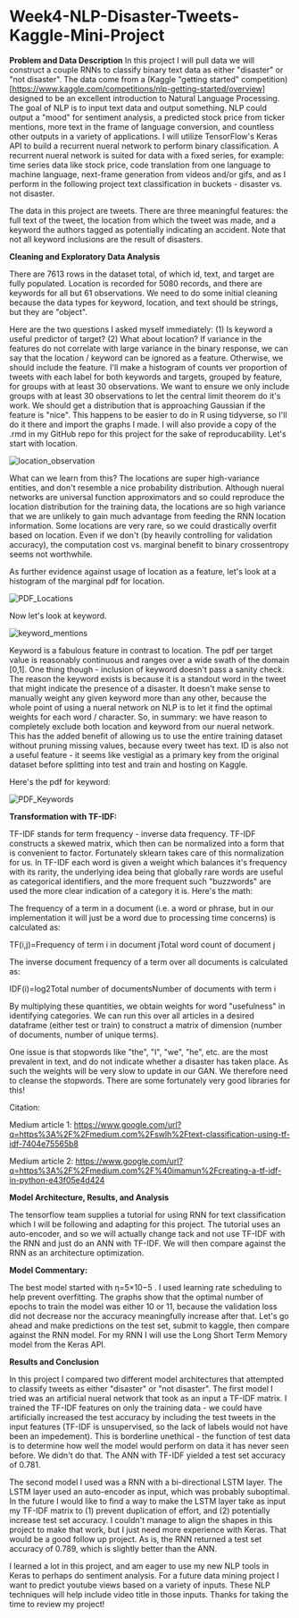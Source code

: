 # Week4-NLP-Disaster-Tweets-Kaggle-Mini-Project


**Problem and Data Description**
In this project I will pull data we will construct a couple RNNs to classify binary text data as either "disaster" or "not disaster". The data come from a (Kaggle "getting started" competition)[https://www.kaggle.com/competitions/nlp-getting-started/overview] designed to be an excellent introduction to Natural Language Processing. The goal of NLP is to input text data and output something. NLP could output a "mood" for sentiment analysis, a predicted stock price from ticker mentions, more text in the frame of language conversion, and countless other outputs in a variety of applications. I will utilize TensorFlow's Keras API to build a recurrent nueral network to perform binary classification. A recurrent nueral network is suited for data with a fixed series, for example: time series data like stock price, code translation from one language to machine language, next-frame generation from videos and/or gifs, and as I perform in the following project text classification in buckets - disaster vs. not disaster.

The data in this project are tweets. There are three meaningful features: the full text of the tweet, the location from which the tweet was made, and a keyword the authors tagged as potentially indicating an accident. Note that not all keyword inclusions are the result of disasters.


**Cleaning and Exploratory Data Analysis**

There are 7613 rows in the dataset total, of which id, text, and target are fully populated. Location is recorded for 5080 records, and there are keywords for all but 61 observations. We need to do some initial cleaning because the data types for keyword, location, and text should be strings, but they are "object".

Here are the two questions I asked myself immediately: (1) Is keyword a useful predictor of target? (2) What about location? If variance in the features do not correlate with large variance in the binary response, we can say that the location / keyword can be ignored as a feature. Otherwise, we should include the feature. I'll make a histogram of counts ver proportion of tweets with each label for both keywords and targets, grouped by feature, for groups with at least 30 observations. We want to ensure we only include groups with at least 30 observations to let the central limit theorem do it's work. We should get a distribution that is approaching Gaussian if the feature is "nice". This happens to be easier to do in R using tidyverse, so I'll do it there and import the graphs I made. I will also provide a copy of the .rmd in my GitHub repo for this project for the sake of reproducability. Let's start with location. 

![location_observation](https://github.com/user-attachments/assets/a2a15946-56e8-4fc0-8539-0cba76b0e3a6)

What can we learn from this? The locations are super high-variance entities, and don't resemble a nice probability distribution. Although nueral networks are universal function approximators and so could reproduce the location distribution for the training data, the locations are so high variance that we are unlikely to gain much advantage from feeding the RNN location information. Some locations are very rare, so we could drastically overfit based on location. Even if we don't (by heavily controlling for validation accuracy), the computation cost vs. marginal benefit to binary crossentropy seems not worthwhile.

As further evidence against usage of location as a feature, let's look at a histogram of the marginal pdf for location.

![PDF_Locations](https://github.com/user-attachments/assets/2a553e0f-3039-4fc9-b60a-55ceee7ce3d2)

Now let's look at keyword.

![keyword_mentions](https://github.com/user-attachments/assets/c447c408-9a1b-4647-be55-60ad726c97e7)


Keyword is a fabulous feature in contrast to location. The pdf per target value is reasonably continuous and ranges over a wide swath of the domain [0,1]. One thing though - inclusion of keyword doesn't pass a sanity check. The reason the keyword exists is because it is a standout word in the tweet that might indicate the presence of a disaster. It doesn't make sense to manually weight any given keyword more than any other, because the whole point of using a nueral network on NLP is to let it find the optimal weights for each word / character. So, in summary: we have reason to completely exclude both location and keyword from our nueral network. This has the added benefit of allowing us to use the entire training dataset without pruning missing values, because every tweet has text. ID is also not a useful feature - it seems like vestigial as a primary key from the original dataset before splitting into test and train and hosting on Kaggle.

Here's the pdf for keyword:

![PDF_Keywords](https://github.com/user-attachments/assets/f34cf918-542e-4339-86be-ebc9bad01718)

**Transformation with TF-IDF:**

TF-IDF stands for term frequency - inverse data frequency. TF-IDF constructs a skewed matrix, which then can be normalized into a form that is convenient to factor. Fortunately sklearn takes care of this normalization for us. In TF-IDF each word is given a weight which balances it's frequency with its rarity, the underlying idea being that globally rare words are useful as categorical identifiers, and the more frequent such "buzzwords" are used the more clear indication of a category it is. Here's the math:

The frequency of a term in a document (i.e. a word or phrase, but in our implementation it will just be a word due to processing time concerns) is calculated as:

TF(i,j)=Frequency of term i in document jTotal word count of document j 

The inverse document frequency of a term over all documents is calculated as:

IDF(i)=log2Total number of documentsNumber of documents with term i 

By multiplying these quantities, we obtain weights for word "usefulness" in identifying categories. We can run this over all articles in a desired dataframe (either test or train) to construct a matrix of dimension (number of documents, number of unique terms).

One issue is that stopwords like "the", "I", "we", "he", etc. are the most prevalent in text, and do not indicate whether a disaster has taken place. As such the weights will be very slow to update in our GAN. We therefore need to cleanse the stopwords. There are some fortunately very good libraries for this!

Citation:

Medium article 1: https://www.google.com/url?q=https%3A%2F%2Fmedium.com%2Fswlh%2Ftext-classification-using-tf-idf-7404e75565b8

Medium article 2: https://www.google.com/url?q=https%3A%2F%2Fmedium.com%2F%40imamun%2Fcreating-a-tf-idf-in-python-e43f05e4d424

**Model Architecture, Results, and Analysis**

The tensorflow team supplies a tutorial for using RNN for text classification which I will be following and adapting for this project. The tutorial uses an auto-encoder, and so we will actually change tack and not use TF-IDF with the RNN and just do an ANN with TF-IDF. We will then compare against the RNN as an architecture optimization.

**Model Commentary:**

The best model started with  η=5×10−5 . I used learning rate scheduling to help prevent overfitting. The graphs show that the optimal number of epochs to train the model was either 10 or 11, because the validation loss did not decrease nor the accuracy meaningfully increase after that. Let's go ahead and make predictions on the test set, submit to kaggle, then compare against the RNN model. For my RNN I will use the Long Short Term Memory model from the Keras API.

**Results and Conclusion**

In this project I compared two different model architectures that attempted to classify tweets as either "disaster" or "not disaster". The first model I tried was an artificial nueral network that took as an input a TF-IDF matrix. I trained the TF-IDF features on only the training data - we could have artificially increased the test accuracy by including the test tweets in the input features (TF-IDF is unsupervised, so the lack of labels would not have been an impedement). This is borderline unethical - the function of test data is to determine how well the model would perform on data it has never seen before. We didn't do that. The ANN with TF-IDF yielded a test set accuracy of 0.781.

The second model I used was a RNN with a bi-directional LSTM layer. The LSTM layer used an auto-encoder as input, which was probably suboptimal. In the future I would like to find a way to make the LSTM layer take as input my TF-IDF matrix to (1) prevent duplication of effort, and (2) potentially increase test set accuracy. I couldn't manage to align the shapes in this project to make that work, but I just need more experience with Keras. That would be a good follow up project. As is, the RNN returned a test set accuracy of 0.789, which is slightly better than the ANN.

I learned a lot in this project, and am eager to use my new NLP tools in Keras to perhaps do sentiment analysis. For a future data mining project I want to predict youtube views based on a variety of inputs. These NLP techniques will help include video title in those inputs. Thanks for taking the time to review my project!
